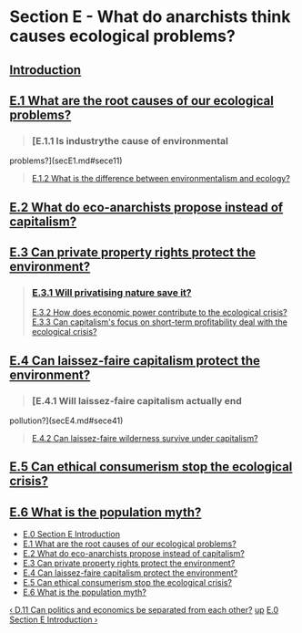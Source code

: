 # Section E - What do anarchists think causes ecological problems?

##

## [Introduction](secEint.md)

##

## [E.1 What are the root causes of our ecological problems?](secE1.md)

> ### [E.1.1 Is industrythe cause of environmental
problems?](secE1.md#sece11)  
>  [E.1.2 What is the difference between environmentalism and
ecology?](secE1.md#sece12)

## [E.2 What do eco-anarchists propose instead of capitalism?](secE2.md)

##

## [E.3 Can private property rights protect the environment?](secE3.md)

> ### [E.3.1 Will privatising nature save it?](secE3.md#sece31)  
>  [E.3.2 How does economic power contribute to the ecological
crisis?](secE3.md#sece32)  
>  [E.3.3 Can capitalism's focus on short-term profitability deal with the
ecological crisis?](secE3.md#sece33)

## [E.4 Can laissez-faire capitalism protect the environment?](secE4.md)

> ### [E.4.1 Will laissez-faire capitalism actually end
pollution?](secE4.md#sece41)  
>  [E.4.2 Can laissez-faire wilderness survive under
capitalism?](secE4.md#sece42)

## [E.5 Can ethical consumerism stop the ecological crisis?](secE5.md)

##

## [E.6 What is the population myth?](secE6.md)



  * [E.0 Section E Introduction](secEint.md)
  * [E.1 What are the root causes of our ecological problems?](secE1.md)
  * [E.2 What do eco-anarchists propose instead of capitalism?](secE2.md)
  * [E.3 Can private property rights protect the environment?](secE3.md)
  * [E.4 Can laissez-faire capitalism protect the environment?](secE4.md)
  * [E.5 Can ethical consumerism stop the ecological crisis?](secE5.md)
  * [E.6 What is the population myth?](secE6.md)

[‹ D.11 Can politics and economics be separated from each other?](secD11.md
"Go to previous page" ) [up](index.md "Go to parent page" ) [E.0 Section E
Introduction ›](secEint.md "Go to next page" )

